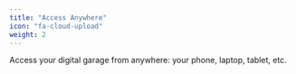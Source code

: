 ```yaml
---
title: "Access Anywhere"
icon: "fa-cloud-upload"
weight: 2
---
```

Access your digital garage from anywhere: your phone, laptop, tablet, etc.
